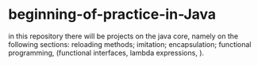 # beginning-of-practice-in-Java
in this repository there will be projects on the java core, namely on the following sections: reloading methods; imitation; encapsulation; functional programming, (functional interfaces, lambda expressions, ).
